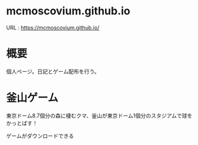 # mcmoscovium.github.io

URL : https://mcmoscovium.github.io/

# 概要
個人ページ。日記とゲーム配布を行う。

# 釜山ゲーム
東京ドーム8.7個分の森に棲むクマ、釜山が東京ドーム1個分のスタジアムで球をかっとばす！

ゲームがダウンロードできる
